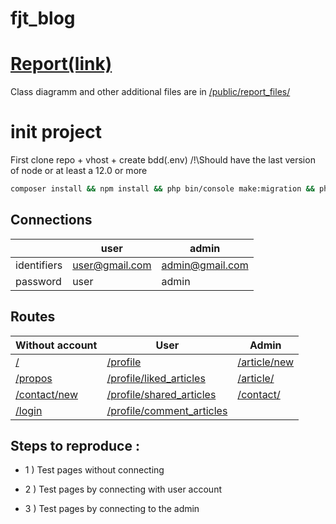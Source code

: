 # fjt_blog

# [Report(link)](https://docs.google.com/document/d/1cCGVpjxGDtKQDu-Muiq8BVfK6UllhJbDCEEcH2SbcU4/edit?usp=sharing)
Class diagramm and other additional files are in [/public/report_files/](https://github.com/ThanhMary/fjt_blog/tree/main/public/report_files)

# init project
First clone repo + vhost + create bdd(.env)
/!\Should have the last version of node or at least a 12.0 or more
```bash
composer install && npm install && php bin/console make:migration && php bin/console doctrine:migration:migrate && php bin/console doctrine:fixtures:load && npm run build
```

## Connections

|| user   | admin |
| ------------- | ------------- | ------------- |
| identifiers |  user@gmail.com |admin@gmail.com |
| password | user  | admin |

## Routes

| Without account                                 |      User     |        Admin  |
| -------------                                 | ------------- |------------- |
| [/](http://blog.com/) | [/profile](http://blog.com/profile) |[/article/new](http://blog.com/article/new) |
| [/propos](http://blog.com/propos) |[/profile/liked_articles](http://blog.com/profile/liked_articles) |[/article/](http://blog.com/article) |
| [/contact/new](http://blog.com/contact/new) | [/profile/shared_articles](http://blog.com/profile/shared_article) | [/contact/](http://blog.com/contact) |
| [/login](http://blog.com/login) | [/profile/comment_articles](http://blog.com/profile/comment_articles) | |

## Steps to reproduce :

- 1 )
Test pages without connecting

- 2 )
Test pages by connecting with user account

- 3 )
Test pages by connecting to the admin

